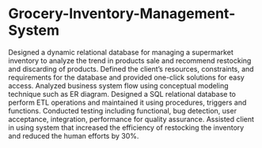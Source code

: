 # Grocery-Inventory-Management-System

Designed a dynamic relational database for managing a supermarket inventory to analyze the trend in products sale and recommend restocking and discarding of products. 
Defined the client’s resources, constraints, and requirements for the database and provided one-click solutions for easy access. 
Analyzed business system flow using conceptual modeling technique such as ER diagram.
Designed a SQL relational database to perform ETL operations and maintained it using procedures, triggers and functions. 
Conducted testing including functional, bug detection, user acceptance, integration, performance for quality assurance. 
Assisted client in using system that increased the efficiency of restocking the inventory and reduced the human efforts by 30%.
